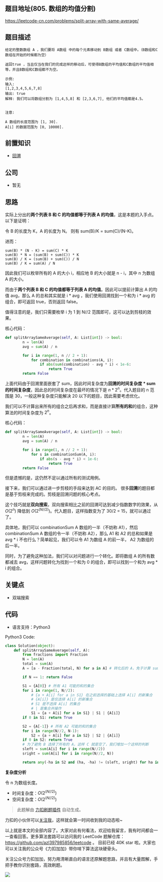## 题目地址(805. 数组的均值分割)

https://leetcode-cn.com/problems/split-array-with-same-average/

## 题目描述

```
给定的整数数组 A ，我们要将 A数组 中的每个元素移动到 B数组 或者 C数组中。（B数组和C数组在开始的时候都为空）

返回true ，当且仅当在我们的完成这样的移动后，可使得B数组的平均值和C数组的平均值相等，并且B数组和C数组都不为空。

示例:
输入:
[1,2,3,4,5,6,7,8]
输出: true
解释: 我们可以将数组分割为 [1,4,5,8] 和 [2,3,6,7], 他们的平均值都是4.5。


注意:

A 数组的长度范围为 [1, 30].
A[i] 的数据范围为 [0, 10000].
```

## 前置知识

- [回溯](https://github.com/azl397985856/leetcode/blob/master/thinkings/backtrack.md)

## 公司

- 暂无

## 思路

实际上分出的**两个列表 B 和 C 的均值都等于列表 A 的均值**，这是本题的入手点。以下是证明：

令 B 的长度为 K，A 的长度为 N。 则有 sum(B)/K = sum(C)/(N-K)。

进而：

```
sum(B) * (N - K) = sum(C) * K
sum(B) * N = (sum(B) + sum(C)) * K
sum(B) / K = (sum(B) + sum(C)) / N
sum(B) / K = sum(A) / N
```

因此我们可以枚举所有的 A 的大小 i，相应地 B 的大小就是 n - i，其中 n 为数组 A 的大小。

而由于**两个列表 B 和 C 的均值都等于列表 A 的均值**。因此可以提前计算出 A 的均值 avg，那么 A 的总和其实就是 i \* avg ，我们使用回溯找到一个和为 i \* avg 的组合，即可返回 true，否则返回 false。

值得注意的是，我们只需要枚举 i 为 1 到 N//2 范围即可，这可以达到剪枝的效果。

核心代码：

```py
def splitArraySameAverage(self, A: List[int]) -> bool:
        n = len(A)
        avg = sum(A) / n

        for i in range(1, n // 2 + 1):
            for combination in combinations(A, i):
                if abs(sum(combination) - avg * i) < 1e-6:
                    return True
        return False
```

上面代码由于回溯里面嵌套了 sum，因此时间复杂度为**回溯的时间复杂度 \* sum 的时间复杂度**，因此总的时间复杂度在最坏的情况下是 $n * 2^n$。代入题目的 n 范围是 30，一般这种复杂度只能解决 20 以下的题目，因此需要考虑优化。

我们可以不计算出来所有的组合之后再求和，而是直接计算**所有的和**的组合，这种算法的时间复杂度为 $2^n$。

核心代码：

```py
def splitArraySameAverage(self, A: List[int]) -> bool:
        n = len(A)
        avg = sum(A) / n

        for i in range(1, n // 2 + 1):
            for s in combinationSum(A, i):
                if abs(s - avg * i) < 1e-6:
                    return True
        return False
```

但是遗憾的是，这仍然不足以通过所有的测试用例。

接下来，我们可以通过进一步剪枝的手段来达到 AC 的目的。 很多**回溯**的题目都是基于剪枝来完成的。剪枝是回溯问题的核心考点。

这个技巧就是**双向搜索**，双向搜索相比之前的回溯可达到减少指数数字的效果，从 $O(2^n)$ 降低到 $O(2^(N//2))$。代入题目，这样指数变为了 30/2 = 15，就可以通过了。

具体地，我们可以 combinationSum A 数组的一半（不妨称 A1），然后 combinationSum A 数组的令一半（不妨称 A2），那么 A1 和 A2 的总和如果是 avg \* i 不也行么？简单起见，我们可以令 A1 为数组 A 的前一半， A2 为数组的后一半。

同时，为了避免这种加法，我们可以对问题进行一个转化。即将数组 A 的所有数都减去 avg，这样问题转化为找到一个和为 0 的组合，即可以找到一个和为 avg \* i 的组合。

## 关键点

- 双端搜索

## 代码

- 语言支持：Python3

Python3 Code:

```python
class Solution(object):
    def splitArraySameAverage(self, A):
        from fractions import Fraction
        N = len(A)
        total = sum(A)
        A = [a - Fraction(total, N) for a in A] # 转化后的 A，免于计算 sum

        if N == 1: return False

        S1 = {A[0]} # 所有 A1 可能的和的集合
        for i in range(1, N//2):
            # {a + A[i] for a in S1} 在之前选择的基础上选择 A[i] 的新集合
            # {A[i]} 是仅选择 A[i] 的新集合
            # S1 是不选择 A[i] 的集合
            # | 是集合并操作
            S1 = {a + A[i] for a in S1} | S1 | {A[i]}
        if 0 in S1: return True

        S2 = {A[-1]} # 所有 A2 可能的和的集合
        for i in range(N//2, N-1):
            S2 = {a + A[i] for a in S2} | S2 | {A[i]}
        if 0 in S2: return True
        # 为了避免 B 选择了所有的 A，这样 C 就是空了，我们增加一个这样的判断
        sleft = sum(A[i] for i in range(N//2))
        sright = sum(A[i] for i in range(N//2, N))

        return any(-ha in S2 and (ha, -ha) != (sleft, sright) for ha in S1)


```

**复杂度分析**

令 n 为数组长度。

- 时间复杂度：$O(2^(N//2))$
- 空间复杂度：$O(2^(N//2))$

> 此题解由 [力扣刷题插件](https://leetcode-pp.github.io/leetcode-cheat/?tab=solution-template) 自动生成。

力扣的小伙伴可以[关注我](https://leetcode-cn.com/u/fe-lucifer/)，这样就会第一时间收到我的动态啦~

以上就是本文的全部内容了。大家对此有何看法，欢迎给我留言，我有时间都会一一查看回答。更多算法套路可以访问我的 LeetCode 题解仓库：https://github.com/azl397985856/leetcode 。 目前已经 40K star 啦。大家也可以关注我的公众号《力扣加加》带你啃下算法这块硬骨头。

关注公众号力扣加加，努力用清晰直白的语言还原解题思路，并且有大量图解，手把手教你识别套路，高效刷题。

![](https://p.ipic.vip/elnjpp.jpg)
